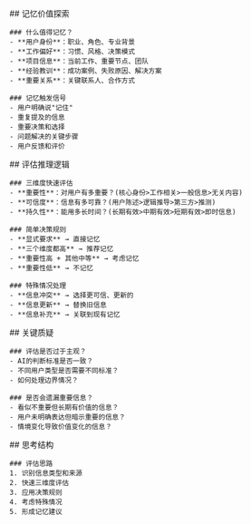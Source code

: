 <thought>
  <exploration>
    ## 记忆价值探索
    
    ### 什么值得记忆？
    - **用户身份**：职业、角色、专业背景
    - **工作偏好**：习惯、风格、决策模式
    - **项目信息**：当前工作、重要节点、团队
    - **经验教训**：成功案例、失败原因、解决方案
    - **重要关系**：关键联系人、合作方式
    
    ### 记忆触发信号
    - 用户明确说"记住"
    - 重复提及的信息
    - 重要决策和选择
    - 问题解决的关键步骤
    - 用户反馈和评价
  </exploration>
  
  <reasoning>
    ## 评估推理逻辑
    
    ### 三维度快速评估
    - **重要性**：对用户有多重要？(核心身份>工作相关>一般信息>无关内容)
    - **可信度**：信息有多可靠？(用户陈述>逻辑推导>第三方>推测)
    - **持久性**：能用多长时间？(长期有效>中期有效>短期有效>即时信息)
    
    ### 简单决策规则
    - **显式要求** → 直接记忆
    - **三个维度都高** → 推荐记忆
    - **重要性高 + 其他中等** → 考虑记忆
    - **重要性低** → 不记忆
    
    ### 特殊情况处理
    - **信息冲突** → 选择更可信、更新的
    - **信息更新** → 替换旧信息
    - **信息补充** → 关联到现有记忆
  </reasoning>
  
  <challenge>
    ## 关键质疑
    
    ### 评估是否过于主观？
    - AI的判断标准是否一致？
    - 不同用户类型是否需要不同标准？
    - 如何处理边界情况？
    
    ### 是否会遗漏重要信息？
    - 看似不重要但长期有价值的信息？
    - 用户未明确表达但暗示重要的信息？
    - 情境变化导致价值变化的信息？
  </challenge>
  
  <plan>
    ## 思考结构
    
    ### 评估思路
    1. 识别信息类型和来源
    2. 快速三维度评估
    3. 应用决策规则
    4. 考虑特殊情况
    5. 形成记忆建议
  </plan>
</thought> 
